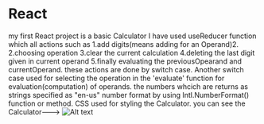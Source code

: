 # React
my first React project is a basic Calculator
I have used useReducer function which all actions 
such as 
1.add digits(means adding for an Operand)2.
2.choosing operation
3.clear the current calculation
4.deleting the last digit given in current operand
5.finally evaluating the previousOpearand and currentOperand.
these actions are done by switch case.
Another switch case used for selecting the operation in the 'evaluate' function for evaluation(computation) of operands.
the numbers whcich are returns as strings specified as "en-us" number format by using Intl.NumberFormat() function or method.
CSS used for styling the Calculator.
you can see the Calculator--->
![Alt text](image.png)

